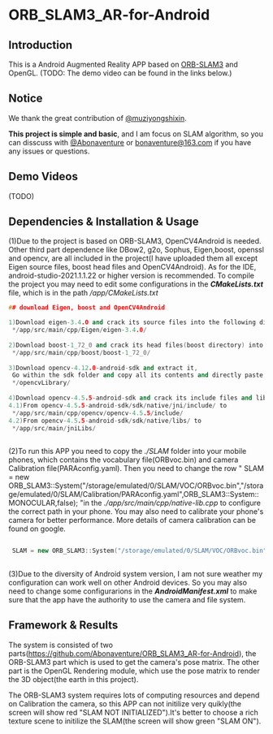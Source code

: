 # ORB_SLAM3_AR-for-Android
## Introduction
This is a Android Augmented Reality APP based on [ORB-SLAM3](https://github.com/UZ-SLAMLab/ORB_SLAM3) and OpenGL. (TODO: The demo video can be found in the links below.)

## Notice
We thank the great contribution of [@muziyongshixin](https://github.com/muziyongshixin/ORB-SLAM2-based-AR-on-Android). 

**This project is simple and basic**, and I am focus on SLAM algorithm, so you can disscuss with [@Abonaventure](https://github.com/Abonaventure/ORB_SLAM3_AR-for-Android) or bonaventure@163.com if you have any issues or questions. 

## Demo Videos 

(TODO)


## Dependencies & Installation & Usage 
(1)Due to the project is based on ORB-SLAM3, OpenCV4Android is needed. Other third part dependence like DBow2, g2o, Sophus, Eigen,boost, openssl and opencv, are all included in the project(I have uploaded them all except Eigen source files, boost head files and OpenCV4Android). As for the IDE, android-studio-2021.1.1.22 or higher version is recommended.
To compile the project you may need to edit some configurations in the ***CMakeLists.txt*** file, which is in the path */app/CMakeLists.txt* 
```cpp
## download Eigen, boost and OpenCV4Android

1)Download eigen-3.4.0 and crack its source files into the following directory
 */app/src/main/cpp/Eigen/eigen-3.4.0/
 
2)Download boost-1_72_0 and crack its head files(boost directory) into the following directory
 */app/src/main/cpp/boost/boost-1_72_0/
 
3)Download opencv-4.12.0-android-sdk and extract it,
 Go within the sdk folder and copy all its contents and directly paste into the following directory:
 */opencvLibrary/
 
4)Download opencv-4.5.5-android-sdk and crack its include files and libs files into the following directory
4.1)From opencv-4.5.5-android-sdk/sdk/native/jni/include/ to
 */app/src/main/cpp/opencv/opencv-4.5.5/include/
4.2)From opencv-4.5.5-android-sdk/sdk/native/libs/ to
 */app/src/main/jniLibs/
        
```
(2)To run this APP you need to copy the *./SLAM* folder into your mobile phones, which contains the vocabulary file(ORBvoc.bin) and camera Calibration file(PARAconfig.yaml). Then you need to change the row " SLAM = new ORB_SLAM3::System("/storage/emulated/0/SLAM/VOC/ORBvoc.bin","/storage/emulated/0/SLAM/Calibration/PARAconfig.yaml",ORB_SLAM3::System::MONOCULAR,false);
        "in the *./app/src/main/cpp/native-lib.cpp* to configure the correct path in your phone. You may also need to calibrate your phone's camera for better performance. More details of camera calibration can be found on google.

```cpp

 SLAM = new ORB_SLAM3::System("/storage/emulated/0/SLAM/VOC/ORBvoc.bin","/storage/emulated/0/SLAM/Calibration/PARAconfig-mono-orb3.yaml",ORB_SLAM3::System::MONOCULAR,false);
        
```
(3)Due to the diversity of Android system version, I am not sure weather my configuration can work well on other Android devices. So you may also need to change some configurarions in the ***AndroidManifest.xml*** to make sure that the app have the authority to use the camera and file system.

## Framework & Results
The system is consisted of two parts(https://github.com/Abonaventure/ORB_SLAM3_AR-for-Android), the ORB-SLAM3 part which is used to get the camera's pose matrix. The other part is the OpenGL Rendering module, which use the pose matrix to render the 3D object(the earth in this project).


The ORB-SLAM3 system requires lots of computing resources and depend on Calibration the camera, so this APP can not initilize very quikly(the screen will show red "SLAM NOT INITIALIZED").It's better to choose a rich texture scene to initilize the SLAM(the screen will show green "SLAM ON"). 
